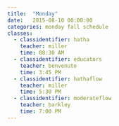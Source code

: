 ```yaml
---
title:  "Monday"
date:   2015-08-10 00:00:00
categories: monday fall schedule
classes:
  - classidentifier: hatha
    teacher: miller
    time: 08:30 AM
  - classidentifier: educators
    teacher: benvenuto
    time: 3:45 PM
  - classidentifier: hathaflow
    teacher: miller
    time: 5:30 PM
  - classidentifier: moderateflow
    teacher: barkley
    time: 7:00 PM
---
```

